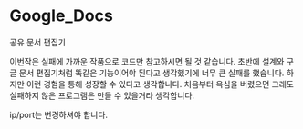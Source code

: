 # Google_Docs
공유 문서 편집기

이번작은 실패에 가까운 작품으로 코드만 참고하시면 될 것 같습니다.
초반에 설계와 구글 문서 편집기처럼 똑같은 기능이어야 된다고 생각했기에 너무 큰 실패를 했습니다.
하지만 이런 경험을 통해 성장할 수 있다고 생각합니다.
처음부터 욕심을 버렸으면 그래도 실패하지 않은 프로그램은 만들 수 있을거라 생각합니다.

ip/port는 변경하셔야 합니다.
